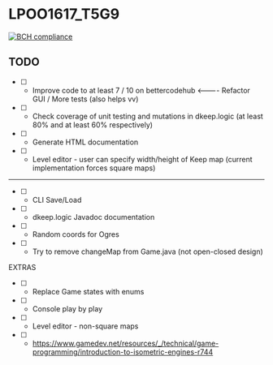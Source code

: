 # LPOO1617_T5G9
[![BCH compliance](https://bettercodehub.com/edge/badge/davidreis97/LPOO1617_T5G9?token=4c896aa8e6f8e7d1f536652d1daba905df0a5acc)](https://bettercodehub.com/)

## TODO
* [ ] - Improve code to at least 7 / 10 on bettercodehub <---- Refactor GUI / More tests (also helps vv)
* [ ] - Check coverage of unit testing and mutations in dkeep.logic (at least 80% and at least 60% respectively)
* [ ] - Generate HTML documentation
* [ ] - Level editor - user can specify width/height of Keep map (current implementation forces square maps)
---------------------------------------------------------------------------------------------------------------
* [ ] - CLI Save/Load
* [ ] - dkeep.logic Javadoc documentation
* [ ] - Random coords for Ogres
* [ ] - Try to remove changeMap from Game.java (not open-closed design)

EXTRAS
* [ ] - Replace Game states with enums
* [ ] - Console play by play
* [ ] - Level editor - non-square maps
* [ ] - https://www.gamedev.net/resources/_/technical/game-programming/introduction-to-isometric-engines-r744
